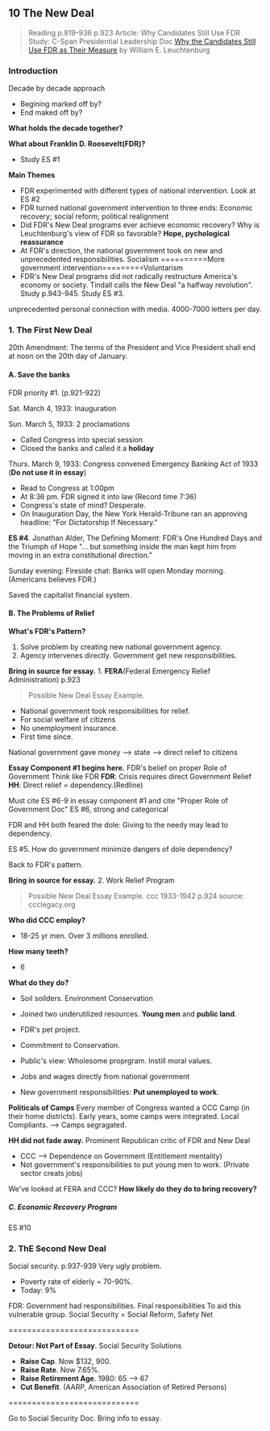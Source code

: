 ## 10 The New Deal

>Reading
p.919-936
p.923
Article: Why Candidates Still Use FDR
Study: C-Span Presidential Leadership Doc
[Why the Candidates Still Use FDR as Their Measure](https://www.americanheritage.com/why-candidates-still-use-fdr-their-measure) by William E. Leuchtenburg

### Introduction
Decade by decade approach
+ Begining marked off by?
+ End maked off by?

**What holds the decade together?**

**What about Franklin D. Roosevelt(FDR)?**
+ Study ES #1

**Main Themes**
+ FDR experimented with different types of national intervention.
  Look at ES #2
+ FDR turned national government intervention to three ends:
  Economic recovery; social reform; political realignment
+ Did FDR's New Deal programs ever achieve economic recovery?
  Why is Leuchtenburg's view of FDR so favorable? **Hope, pychological reassurance**
+ At FDR's direction, the national government took on new and unprecedented responsibilities.
  Socialism ==========More government intervention=========Voluntarism
+ FDR's New Deal programs did not radically restructure America's economy or society.
  Tindall calls the New Deal "a halfway revolution". Study p.943-945.
  Study ES #3.

unprecedented personal connection with media. 4000-7000 letters per day.

### 1. The First New Deal
20th Amendment: The terms of the President and Vice President shall end at noon on the 20th day of January.

#### A. Save the banks
FDR priority #1. (p.921-922)

Sat. March 4, 1933: Inauguration

Sun. March 5, 1933: 2 proclamations
+ Called Congress into special session
+ Closed the banks and called it a **holiday**

Thurs. March 9, 1933: Congress convened
Emergency Banking Act of 1933 (**Do not use it in essay**)
+ Read to Congress at 1:00pm
+ At 8:36 pm. FDR signed it into law (Record time 7:36)
+ Congress's state of mind? Desperate.
+ On Inauguration Day, the New York Herald-Tribune ran an approving headline: "For Dictatorship If Necessary."

**ES #4**. Jonathan Alder, The Defining Moment: FDR's One Hundred Days and the Triumph of Hope
"... but something inside the man kept him from moving in an extra constitutional direction."

Sunday evening: Fireside chat: Banks will open Monday morning. (Americans believes FDR.)

Saved the capitalist financial system.

#### B. The Problems of Relief
**What's FDR's Pattern?**
1. Solve problem by creating new national government agency.
2. Agency intervenes directly. Government get new responsibilities.

**Bring in source for essay.**
1\. **FERA**(Federal Emergency Relief Administration) p.923
> Possible New Deal Essay Example.
+ National government took responsibilities for relief.
+ For social welfare of citizens
+ No unemployment insurance.
+ First time since.

National government gave money --> state --> direct relief to citizens

**Essay Component #1 begins here.**
FDR's belief on proper Role of Government
Think like FDR
**FDR**: Crisis requires direct Government Relief
**HH**: Direct relief = dependency.(Redline)

Must cite ES #6-9 in essay component #1 and cite "Proper Role of Government Doc"
ES #6, strong and categorical

FDR and HH both feared the dole: Giving to the needy may lead to dependency.

ES #5. How do government minimize dangers of dole dependency?

Back to FDR's pattern.

**Bring in source for essay.**
2\. Work Relief Program
> Possible New Deal Essay Example.
ccc 1933-1942 p.924
source: ccclegacy.org

**Who did CCC employ?**
+ 18-25 yr men. Over 3 millions enrolled.

**How many teeth?**
+ 6

**What do they do?**
+ Soil soilders. Environment Conservation

+ Joined two underutilized resources. **Young men** and **public land**.
+ FDR's pet project.
+ Commitment to Conservation.
+ Public's view: Wholesome proprgram. Instill moral values.
+ Jobs and wages directly from national government
+ New government responsibilities: **Put unemployed to work**.

**Politicals of Camps**
Every member of Congress wanted a CCC Camp (in their home districts).
Early years, some camps were integrated.
Local Compliants. --> Camps segragated.

**HH did not fade away.**
Prominent Republican critic of FDR and New Deal
+ CCC --> Dependence on Government (Entitlement mentality)
+ Not government's responsibilities to put young men to work. (Private sector creats jobs)

We've looked at FERA and CCC?
**How likely do they do to bring recovery?**

##### C. Economic Recovery Program
ES #10

### 2. ThE Second New Deal
Social security. p.937-939
Very ugly problem.
+ Poverty rate of elderly = 70-90%.
+ Today: 9%

FDR: Government had responsibilities.
Final responsibilities To aid this vulnerable group.
Social Security = Social Reform, Safety Net

============================

**Detour: Not Part of Essay**.
Social Security Solutions
+ **Raise Cap**. Now $132, 900.
+ **Raise Rate**. Now 7.65%.
+ **Raise Retirement Age**. 1980: 65 --> 67
+ **Cut Benefit**. (AARP, American Association of Retired Persons)

============================

Go to Social Security Doc. Bring info to essay.
